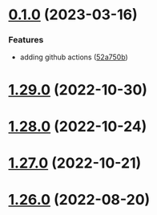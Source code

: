# [0.1.0](https://github.com/corquaid/international-space-station-APIs/compare/v1.29.0...v0.1.0) (2023-03-16)


### Features

* adding github actions ([52a750b](https://github.com/corquaid/international-space-station-APIs/commit/52a750b80e1f8e094143b2b2dc71ce162f34fca3))



# [1.29.0](https://github.com/corquaid/international-space-station-APIs/compare/v1.28.0...v1.29.0) (2022-10-30)



# [1.28.0](https://github.com/corquaid/international-space-station-APIs/compare/v1.27.0...v1.28.0) (2022-10-24)



# [1.27.0](https://github.com/corquaid/international-space-station-APIs/compare/v1.26.0...v1.27.0) (2022-10-21)



# [1.26.0](https://github.com/corquaid/international-space-station-APIs/compare/v1.25.0...v1.26.0) (2022-08-20)



